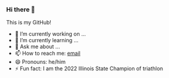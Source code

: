 ### Hi there 👋

This is my GitHub!

- 🔭 I’m currently working on ...
- 🌱 I’m currently learning ...
- 💬 Ask me about ...
- 📫 How to reach me: [email](bouvier3@illinois.edu)
- 😄 Pronouns: he/him
- ⚡ Fun fact: I am the 2022 Illinois State Champion of triathlon


<!--
**Jean-BaptisteBouvier/Jean-BaptisteBouvier** is a ✨ _special_ ✨ repository because its `README.md` (this file) appears on your GitHub profile.

Here are some ideas to get you started:

- 🔭 I’m currently working on ...
- 🌱 I’m currently learning ...
- 👯 I’m looking to collaborate on ...
- 🤔 I’m looking for help with ...
- 💬 Ask me about ...
- 📫 How to reach me: ...
- 😄 Pronouns: ...
- ⚡ Fun fact: ...
-->
